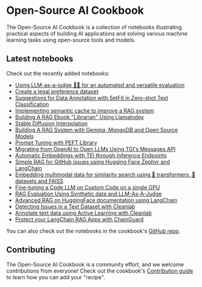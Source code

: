 # Open-Source AI Cookbook

The Open-Source AI Cookbook is a collection of notebooks illustrating practical aspects of building AI
applications and solving various machine learning tasks using open-source tools and models.

## Latest notebooks

Check out the recently added notebooks:

- [Using LLM-as-a-judge 🧑‍⚖️ for an automated and versatile evaluation](llm_judge)
- [Create a legal preference dataset](pipeline_notus_instructions_preferences_legal)
- [Suggestions for Data Annotation with SetFit in Zero-shot Text Classification](labelling_feedback_setfit)
- [Implementing semantic cache to improve a RAG system](semantic_cache_chroma_vector_database)
- [Building A RAG Ebook "Librarian" Using LlamaIndex](rag_llamaindex_librarian)
- [Stable Diffusion Interpolation](stable_diffusion_interpolation)
- [Building A RAG System with Gemma, MongoDB and Open Source Models](rag_with_hugging_face_gemma_mongodb)
- [Prompt Tuning with PEFT Library](prompt_tuning_peft)
- [Migrating from OpenAI to Open LLMs Using TGI's Messages API](tgi_messages_api_demo)
- [Automatic Embeddings with TEI through Inference Endpoints](automatic_embedding_tei_inference_endpoints)
- [Simple RAG for GitHub issues using Hugging Face Zephyr and LangChain](rag_zephyr_langchain)
- [Embedding multimodal data for similarity search using 🤗 transformers, 🤗 datasets and FAISS](faiss_with_hf_datasets_and_clip)
- [Fine-tuning a Code LLM on Custom Code on a single GPU](fine_tuning_code_llm_on_single_gpu)
- [RAG Evaluation Using Synthetic data and LLM-As-A-Judge](rag_evaluation)
- [Advanced RAG on HuggingFace documentation using LangChain](advanced_rag)
- [Detecting Issues in a Text Dataset with Cleanlab](issues_in_text_dataset)
- [Annotate text data using Active Learning with Cleanlab](annotate_text_data_transformers_via_active_learning)
- [Protect your LangChain RAG Apps with ChainGuard](protect_langchain_apps_with_chainguard)

You can also check out the notebooks in the cookbook's [GitHub repo](https://github.com/huggingface/cookbook).

## Contributing

The Open-Source AI Cookbook is a community effort, and we welcome contributions from everyone!
Check out the cookbook's [Contribution guide](https://github.com/huggingface/cookbook/blob/main/README.md) to learn
how you can add your "recipe".
